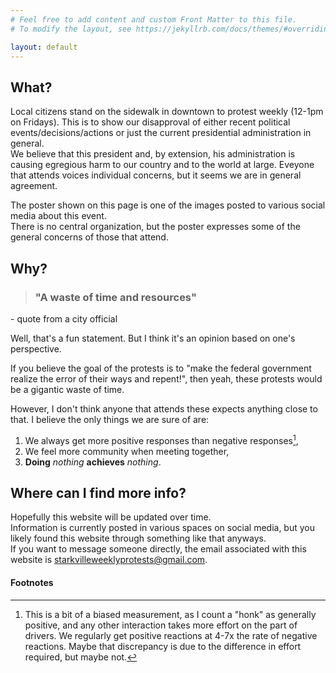 ```yaml
---
# Feel free to add content and custom Front Matter to this file.
# To modify the layout, see https://jekyllrb.com/docs/themes/#overriding-theme-defaults

layout: default
---
```


## What?

Local citizens stand on the sidewalk in downtown to protest weekly (12-1pm on Fridays).
This is to show our disapproval of either recent political events/decisions/actions
or just the current presidential administration in general.  
We believe that this president and, by extension, his administration is 
causing egregious harm to our country and to the world at large.
Eveyone that attends voices individual concerns, but it seems we are in general
agreement.

The poster shown on this page is one of the images posted to various social media
about this event.  
There is no central organization, but the poster expresses some of
the general concerns of those that attend.


## Why?


> ### "A waste of time and resources"
\- quote from a city official

Well, that's a fun statement.
But I think it's an opinion based on one's perspective. 

If you believe the goal of the protests is to 
"make the federal government realize the error 
of their ways and repent!", then yeah, these
protests would be a gigantic waste of time. 

However, I don't think anyone that attends these expects
anything close to that. 
I believe the only things we are sure of are:
1. We always get more positive responses than negative responses[^pos-v-neg],
2. We feel more community when meeting together,
3. __Doing__ _nothing_ __achieves__ _nothing_.


## Where can I find more info?

Hopefully this website will be updated over time.  
Information is currently posted in various spaces on 
social media, but you likely found this website through 
something like that anyways.  
If you want to message someone directly, the email associated with this website is [starkvilleweeklyprotests@gmail.com](mailto:starkvilleweeklyprotests@gmail.com).


#### Footnotes
[^pos-v-neg]: This is a bit of a biased measurement, as I count a "honk" as generally positive, and any other interaction takes more effort on the part of drivers. We regularly get positive reactions at 4-7x the rate of negative reactions. Maybe that discrepancy is due to the difference in effort required, but maybe not. 
